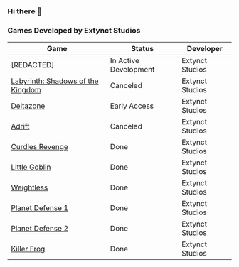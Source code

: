 ### Hi there 👋

### Games Developed by Extynct Studios

| Game | Status | Developer |
| --- | --- | --- |
| [REDACTED] | In Active Development | Extynct Studios |
| [Labyrinth: Shadows of the Kingdom](https://store.steampowered.com/app/2495490/Labyrinth_Shadows_of_the_Kingdom/) | Canceled | Extynct Studios |
| [Deltazone](https://store.steampowered.com/app/2127310/Deltazone/) | Early Access | Extynct Studios |
| [Adrift](https://evolvedphoenix-studios.itch.io/adrift-votl) | Canceled | Extynct Studios |
| [Curdles Revenge](https://evolvedphoenix-studios.itch.io/cr) | Done | Extynct Studios |
| [Little Goblin](https://evolvedphoenix-studios.itch.io/little-goblins) | Done | Extynct Studios |
| [Weightless](https://evolvedphoenix-studios.itch.io/weightless) | Done | Extynct Studios |
| [Planet Defense 1](https://evolvedphoenix-studios.itch.io/planetdefense) | Done | Extynct Studios |
| [Planet Defense 2](https://evolvedphoenix-studios.itch.io/planetdefense2) | Done | Extynct Studios |
| [Killer Frog](https://evolvedphoenix-studios.itch.io/killer-frog) | Done | Extynct Studios |
